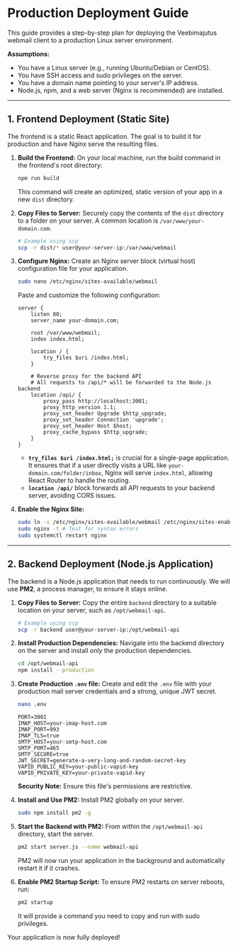 # Production Deployment Guide

This guide provides a step-by-step plan for deploying the Veebimajutus webmail client to a production Linux server environment.

**Assumptions:**
*   You have a Linux server (e.g., running Ubuntu/Debian or CentOS).
*   You have SSH access and sudo privileges on the server.
*   You have a domain name pointing to your server's IP address.
*   Node.js, npm, and a web server (Nginx is recommended) are installed.

---

## 1. Frontend Deployment (Static Site)

The frontend is a static React application. The goal is to build it for production and have Nginx serve the resulting files.

1.  **Build the Frontend:**
    On your local machine, run the build command in the frontend's root directory:
    ```bash
    npm run build
    ```
    This command will create an optimized, static version of your app in a new `dist` directory.

2.  **Copy Files to Server:**
    Securely copy the contents of the `dist` directory to a folder on your server. A common location is `/var/www/your-domain.com`.
    ```bash
    # Example using scp
    scp -r dist/* user@your-server-ip:/var/www/webmail
    ```

3.  **Configure Nginx:**
    Create an Nginx server block (virtual host) configuration file for your application.
    ```bash
    sudo nano /etc/nginx/sites-available/webmail
    ```

    Paste and customize the following configuration:

    ```nginx
    server {
        listen 80;
        server_name your-domain.com;

        root /var/www/webmail;
        index index.html;

        location / {
            try_files $uri /index.html;
        }

        # Reverse proxy for the backend API
        # All requests to /api/* will be forwarded to the Node.js backend
        location /api/ {
            proxy_pass http://localhost:3001;
            proxy_http_version 1.1;
            proxy_set_header Upgrade $http_upgrade;
            proxy_set_header Connection 'upgrade';
            proxy_set_header Host $host;
            proxy_cache_bypass $http_upgrade;
        }
    }
    ```
    *   **`try_files $uri /index.html;`** is crucial for a single-page application. It ensures that if a user directly visits a URL like `your-domain.com/folder/inbox`, Nginx will serve `index.html`, allowing React Router to handle the routing.
    *   **`location /api/`** block forwards all API requests to your backend server, avoiding CORS issues.

4.  **Enable the Nginx Site:**
    ```bash
    sudo ln -s /etc/nginx/sites-available/webmail /etc/nginx/sites-enabled/
    sudo nginx -t # Test for syntax errors
    sudo systemctl restart nginx
    ```

---

## 2. Backend Deployment (Node.js Application)

The backend is a Node.js application that needs to run continuously. We will use **PM2**, a process manager, to ensure it stays online.

1.  **Copy Files to Server:**
    Copy the entire `backend` directory to a suitable location on your server, such as `/opt/webmail-api`.
    ```bash
    # Example using scp
    scp -r backend user@your-server-ip:/opt/webmail-api
    ```

2.  **Install Production Dependencies:**
    Navigate into the backend directory on the server and install *only* the production dependencies.
    ```bash
    cd /opt/webmail-api
    npm install --production
    ```

3.  **Create Production `.env` file:**
    Create and edit the `.env` file with your production mail server credentials and a strong, unique JWT secret.
    ```bash
    nano .env
    ```
    ```dotenv
    PORT=3001
    IMAP_HOST=your-imap-host.com
    IMAP_PORT=993
    IMAP_TLS=true
    SMTP_HOST=your-smtp-host.com
    SMTP_PORT=465
    SMTP_SECURE=true
    JWT_SECRET=generate-a-very-long-and-random-secret-key
    VAPID_PUBLIC_KEY=your-public-vapid-key
    VAPID_PRIVATE_KEY=your-private-vapid-key
    ```
    **Security Note:** Ensure this file's permissions are restrictive.

4.  **Install and Use PM2:**
    Install PM2 globally on your server.
    ```bash
    sudo npm install pm2 -g
    ```

5.  **Start the Backend with PM2:**
    From within the `/opt/webmail-api` directory, start the server.
    ```bash
    pm2 start server.js --name webmail-api
    ```
    PM2 will now run your application in the background and automatically restart it if it crashes.

6.  **Enable PM2 Startup Script:**
    To ensure PM2 restarts on server reboots, run:
    ```bash
    pm2 startup
    ```
    It will provide a command you need to copy and run with sudo privileges.

Your application is now fully deployed!
